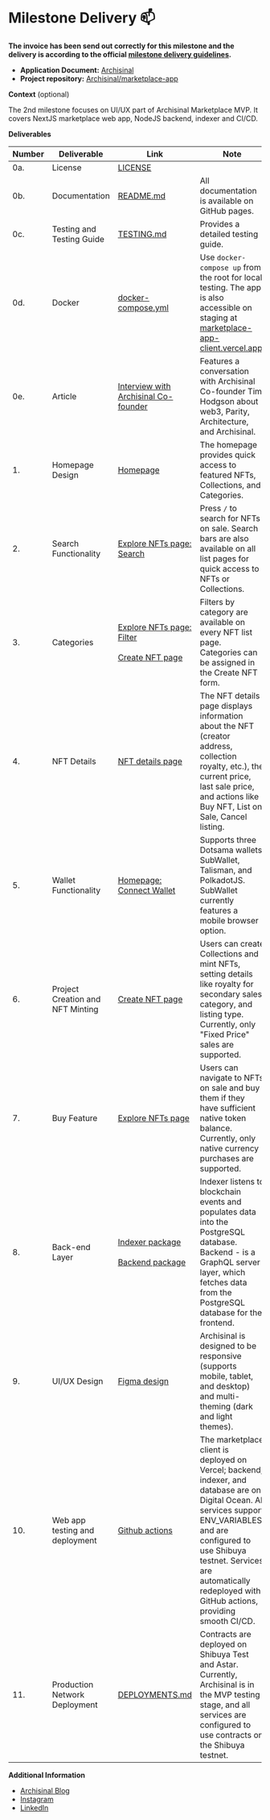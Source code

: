 # Milestone Delivery :mailbox:

**The invoice has been send out correctly for this milestone and the delivery is according to the official [milestone delivery guidelines](https://github.com/smart-contract-bounty/Support-Docs/blob/master/milestone-deliverables-guidelines.md).**

* **Application Document:** [Archisinal](https://github.com/use-inkubator/Ecosystem-Grants/blob/master/applications/Archisinal.md)
* **Project repository:** [Archisinal/marketplace-app](https://github.com/Archisinal/marketplace-app)

**Context** (optional)

The 2nd milestone focuses on UI/UX part of Archisinal Marketplace MVP. It covers NextJS marketplace web app, NodeJS
backend, indexer and CI/CD.

**Deliverables**

| Number | Deliverable                      | Link                                                                                                                                                                                         | Note                                                                                                                                                                                                                                                                |
|--------|----------------------------------|----------------------------------------------------------------------------------------------------------------------------------------------------------------------------------------------|---------------------------------------------------------------------------------------------------------------------------------------------------------------------------------------------------------------------------------------------------------------------|
| 0a.    | License                          | [LICENSE](https://github.com/Archisinal/marketplace-app/blob/main/LICENSE)                                                                                                                   |                                                                                                                                                                                                                                                                     |
| 0b.    | Documentation                    | [README.md](https://github.com/Archisinal/marketplace-app/blob/main/README.md)                                                                                                               | All documentation is available on GitHub pages.                                                                                                                                                                                                                     |
| 0c.    | Testing and Testing Guide        | [TESTING.md](https://github.com/Archisinal/marketplace-app/blob/main/TESTING.md)                                                                                                             | Provides a detailed testing guide.                                                                                                                                                                                                                                  |
| 0d.    | Docker                           | [docker-compose.yml](https://github.com/Archisinal/marketplace-app/blob/main/docker-compose.yml)                                                                                             | Use `docker-compose up` from the root for local testing. The app is also accessible on staging at [marketplace-app-client.vercel.app](https://marketplace-app-client.vercel.app).                                                                                   |
| 0e.    | Article                          | [Interview with Archisinal Co-founder](https://youtu.be/REIoKbNyALI?si=sH5SCx4bMeIz8VKK)                                                                                                     | Features a conversation with Archisinal Co-founder Tim Hodgson about web3, Parity, Architecture, and Archisinal.                                                                                                                                                    |
| 1.     | Homepage Design                  | [Homepage](https://marketplace-app-client.vercel.app/)                                                                                                                                       | The homepage provides quick access to featured NFTs, Collections, and Categories.                                                                                                                                                                                   |
| 2.     | Search Functionality             | [Explore NFTs page: Search](https://marketplace-app-client.vercel.app/explore/nfts)                                                                                                          | Press `/` to search for NFTs on sale. Search bars are also available on all list pages for quick access to NFTs or Collections.                                                                                                                                     |
| 3.     | Categories                       | [Explore NFTs page: Filter](https://marketplace-app-client.vercel.app/explore/nfts)<br/><br/> [Create NFT page](https://marketplace-app-client.vercel.app/explore/nft/create)                     | Filters by category are available on every NFT list page. Categories can be assigned in the Create NFT form.                                                                                                                                                        |
| 4.     | NFT Details                      | [NFT details page](https://marketplace-app-client.vercel.app/explore/nft/item/6)                                                                                                             | The NFT details page displays information about the NFT (creator address, collection royalty, etc.), the current price, last sale price, and actions like Buy NFT, List on Sale, Cancel listing.                                                                    |
| 5.     | Wallet Functionality             | [Homepage: Connect Wallet](https://marketplace-app-client.vercel.app/)                                                                                                                       | Supports three Dotsama wallets: SubWallet, Talisman, and PolkadotJS. SubWallet currently features a mobile browser option.                                                                                                                                          |
| 6.     | Project Creation and NFT Minting | [Create NFT page](https://marketplace-app-client.vercel.app/explore/nft/create)                                                                                                              | Users can create Collections and mint NFTs, setting details like royalty for secondary sales, category, and listing type. Currently, only "Fixed Price" sales are supported.                                                                                        |
| 7.     | Buy Feature                      | [Explore NFTs page](https://marketplace-app-client.vercel.app/explore/nfts)                                                                                                                  | Users can navigate to NFTs on sale and buy them if they have sufficient native token balance. Currently, only native currency purchases are supported.                                                                                                              |
| 8.     | Back-end Layer                   | [Indexer package](https://github.com/Archisinal/marketplace-app/tree/main/packages/indexer)<br/><br/> [Backend package](https://github.com/Archisinal/marketplace-app/tree/main/packages/backend) | Indexer listens to blockchain events and populates data into the PostgreSQL database. Backend - is a GraphQL server layer, which fetches data from the PostgreSQL database for the frontend.                                                                        |
| 9.     | UI/UX Design                     | [Figma design](https://www.figma.com/file/DbDnYO96XfpUPDFMqvptoM/Archisinal?type=design&node-id=317-1207&mode=design&t=ZKrPNpkAJA5yxRCp-0)                                                   | Archisinal is designed to be responsive (supports mobile, tablet, and desktop) and multi-theming (dark and light themes).                                                                                                                                           |
| 10.    | Web app testing and deployment   | [Github actions](https://github.com/Archisinal/marketplace-app/actions)                                                                                                                      | The marketplace client is deployed on Vercel; backend, indexer, and database are on Digital Ocean. All services support ENV_VARIABLES and are configured to use Shibuya testnet. Services are automatically redeployed with GitHub actions, providing smooth CI/CD. |
| 11.    | Production Network Deployment    | [DEPLOYMENTS.md](https://github.com/Archisinal/marketplace-contracts/blob/main/DEPLOYMENTS.md)                                                                                               | Contracts are deployed on Shibuya Test and Astar. Currently, Archisinal is in the MVP testing stage, and all services are configured to use contracts on the Shibuya testnet.                                                                                       |

**Additional Information**

- [Archisinal Blog](https://archisinal.medium.com/)
- [Instagram](https://www.instagram.com/archisinal.io/)
- [LinkedIn](https://www.linkedin.com/company/archisinal-technologies/)
